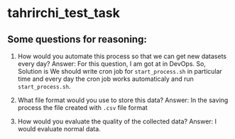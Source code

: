 # tahrirchi_test_task
## Some questions for reasoning:
1. How would you automate this process so that we can get new datasets every day?
Answer: 
  For this question, I am got at in DevOps. So, Solution is We should write cron 
job for `start_process.sh` in particular time and every day the cron job works automaticaly
and run `start_process.sh`.

2. What file format would you use to store this data?
Answer:
  In the saving process the file created with `.csv` file format

3. How would you evaluate the quality of the collected data?
Answer:
  I would evaluate normal data.
 
